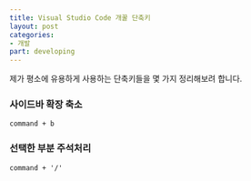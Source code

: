 ```yaml
---
title: Visual Studio Code 개꿀 단축키
layout: post
categories:
- 개발
part: developing
---
```


제가 평소에 유용하게 사용하는 단축키들을 몇 가지 정리해보려 합니다.


### 사이드바 확장 축소
```
command + b
```

### 선택한 부분 주석처리
```
command + '/'
```
